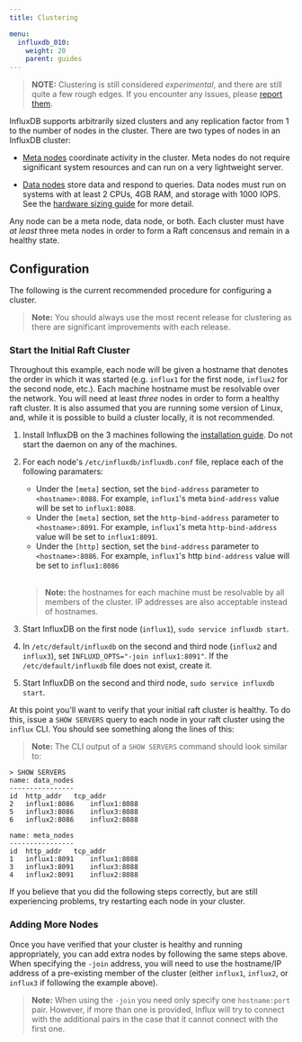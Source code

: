 ```yaml
---
title: Clustering

menu:
  influxdb_010:
    weight: 20
    parent: guides
---
```


> **NOTE:** Clustering is still considered _experimental_, and there are still quite a few rough edges. If you encounter any issues, please [report them](https://github.com/influxdata/influxdb/issues/new).

InfluxDB supports arbitrarily sized clusters and any replication
factor from 1 to the number of nodes in the cluster. There are two
types of nodes in an InfluxDB cluster:

- [Meta nodes](/influxdb/v0.10/concepts/glossary/#meta-node) coordinate
activity in the cluster.  Meta nodes do not require significant system
resources and can run on a very lightweight server.

- [Data nodes](/influxdb/v0.10/concepts/glossary/#data-node) store data
and respond to queries. Data nodes must run on systems with at least
2 CPUs, 4GB RAM, and storage with 1000 IOPS.  See the
[hardware sizing guide](/influxdb/v0.10/guides/hardware_sizing/) for
more detail.

Any node can be a meta node, data node, or both. Each cluster must
have _at least_ three meta nodes in order to form a Raft concensus and
remain in a healthy state.

## Configuration

The following is the current recommended procedure for configuring a cluster.

> **Note:** You should always use the most recent release for clustering as there are significant improvements with each release.

### Start the Initial Raft Cluster

Throughout this example, each node will be given a hostname that
denotes the order in which it was started (e.g. `influx1` for the
first node, `influx2` for the second node, etc.). Each machine
hostname must be resolvable over the network. You will need at least
_three_ nodes in order to form a healthy raft cluster. It is also
assumed that you are running some version of Linux, and, while it is
possible to build a cluster locally, it is not recommended.

1. Install InfluxDB on the 3 machines following the [installation guide](/influxdb/v0.10/introduction/installation/).
Do not start the daemon on any of the machines.
2. For each node's `/etc/influxdb/influxdb.conf` file, replace each of the following paramaters:
   - Under the `[meta]` section, set the `bind-address` parameter to `<hostname>:8088`. For example, `influx1`'s meta `bind-address` value will be set to `influx1:8088`.
   - Under the `[meta]` section, set the `http-bind-address` parameter to `<hostname>:8091`. For example, `influx1`'s meta `http-bind-address` value will be set to `influx1:8091`.
   - Under the `[http]` section, set the `bind-address` parameter to `<hostname>:8086`. For example, `influx1`'s http `bind-address` value will be set to `influx1:8086`

	<br>
	
	> **Note:** the hostnames for each machine must be resolvable by all members of the cluster. IP addresses are also acceptable instead of hostnames.

3. Start InfluxDB on the first node (`influx1`), `sudo service influxdb start`.
4. In `/etc/default/influxdb` on the second and third node (`influx2` and `influx3`), set `INFLUXD_OPTS="-join influx1:8091"`. If the `/etc/default/influxdb` file does not exist, create it.
5. Start InfluxDB on the second and third node, `sudo service influxdb start`.

At this point you'll want to verify that your initial raft cluster is healthy.
To do this, issue a `SHOW SERVERS` query to each node in your raft cluster using the `influx` CLI.
You should see something along the lines of this:

> **Note:** The CLI output of a `SHOW SERVERS` command should look similar to:

```
> SHOW SERVERS
name: data_nodes
----------------
id	http_addr	tcp_addr
2	influx1:8086	influx1:8088
5	influx3:8086	influx3:8088
6	influx2:8086	influx2:8088

name: meta_nodes
----------------
id	http_addr	tcp_addr
1	influx1:8091	influx1:8088
3	influx3:8091	influx3:8088
4	influx2:8091	influx2:8088
```

If you believe that you did the following steps correctly, but are still experiencing problems, try restarting each node in your cluster.

### Adding More Nodes

Once you have verified that your cluster is healthy and running appropriately, you can add extra nodes by following the same steps above. When specifying the `-join` address, you will need to use the hostname/IP address of a pre-existing member of the cluster (either `influx1`, `influx2`, or `influx3` if following the example above).

> **Note:** When using the `-join` you need only specify one `hostname:port` pair.
However, if more than one is provided, Influx will try to connect with the additional pairs in the case that it cannot connect with the first one.
